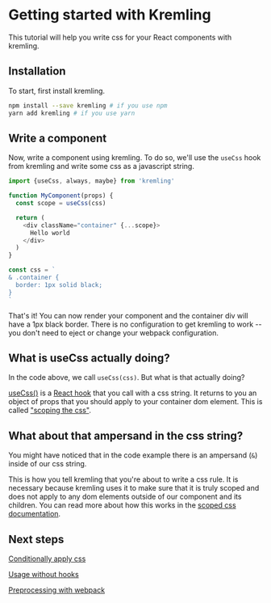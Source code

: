# Getting started with Kremling
This tutorial will help you write css for your React components with kremling.

## Installation

To start, first install kremling.

```sh
npm install --save kremling # if you use npm
yarn add kremling # if you use yarn
```

## Write a component
Now, write a component using kremling. To do so, we'll use the `useCss` hook from kremling
and write some css as a javascript string.

```js
import {useCss, always, maybe} from 'kremling'

function MyComponent(props) {
  const scope = useCss(css)

  return (
    <div className="container" {...scope}>
      Hello world
    </div>
  )
}

const css = `
& .container {
  border: 1px solid black;
}
`
```

That's it! You can now render your component and the container div will have a 1px black border. There is no configuration
to get kremling to work -- you don't need to eject or change your webpack configuration.

## What is useCss actually doing?
In the code above, we call `useCss(css)`. But what is that actually doing?

[useCss()](api/use-css.md) is a [React hook](https://reactjs.org/hooks) that you call with a css string.
It returns to you an object of props that you should apply to your container dom element.
This is called ["scoping the css"](concepts/scoped-css.md).

## What about that ampersand in the css string?
You might have noticed that in the code example there is an ampersand (`&`) inside of our css string.

This is how you tell kremling that you're about to write a css rule. It is necessary because kremling uses it to make sure
that it is truly scoped and does not apply to any dom elements outside of our component and its children.
You can read more about how this works in the [scoped css documentation](concepts/scoped-css.md).

## Next steps
[Conditionally apply css](walkthrough/conditional-css.md)

[Usage without hooks](walkthrough/using-components.md)

[Preprocessing with webpack](walkthrough/build-processes.md)
